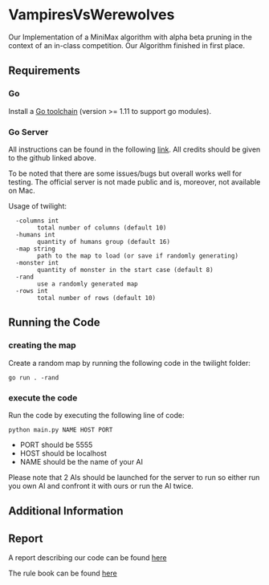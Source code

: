 # VampiresVsWerewolves
Our Implementation of a MiniMax algorithm with alpha beta pruning in the context of an in-class competition. Our Algorithm finished in first place.

## Requirements

### Go

Install a [Go toolchain](https://go.dev) (version >= 1.11 to support go modules).

### Go Server

All instructions can be found in the following [link](https://github.com/langorou/twilight).
All credits should be given to the github linked above.

To be noted that there are some issues/bugs but overall works well for testing. 
The official server is not made public and is, moreover, not available on Mac.

Usage of twilight:

```
  -columns int
    	total number of columns (default 10)
  -humans int
    	quantity of humans group (default 16)
  -map string
    	path to the map to load (or save if randomly generating)
  -monster int
    	quantity of monster in the start case (default 8)
  -rand
    	use a randomly generated map
  -rows int
    	total number of rows (default 10)
```

## Running the Code

### creating the map

Create a random map by running the following code in the twilight folder:

```
go run . -rand
```

### execute the code

Run the code by executing the following line of code:

```
python main.py NAME HOST PORT
```

- PORT should be 5555
- HOST should be localhost
- NAME should be the name of your AI

Please note that 2 AIs should be launched for the server to run so either run you own AI and confront it with ours or run the AI twice.

## Additional Information

## Report

A report describing our code can be found [here](https://github.com/shawn-lab-ml/VampiresVsWerewolves/tree/main/report/ZCSN_report)

The rule book can be found [here](https://github.com/shawn-lab-ml/VampiresVsWerewolves/tree/main/report/ProjectV10.pdf)
